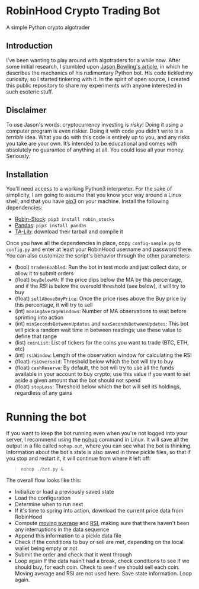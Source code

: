 # RobinHood Crypto Trading Bot
A simple Python crypto algotrader 

## Introduction
I've been wanting to play around with algotraders for a while now. After some initial research, I stumbled upon [Jason Bowling's article](https://medium.com/swlh/a-full-crypto-trading-bot-in-python-aafba122bc4e), in which he describes the mechanics of his rudimentary Python bot. His code tickled my curiosity, so I started tinkering with it. In the spirit of open source, I created this public repository to share my experiments with anyone interested in such esoteric stuff.

## Disclaimer
To use Jason's words: cryptocurrency investing is *risky*! Doing it using a computer program is even riskier. Doing it with code you didn’t write is a _terrible_ idea. What you do with this code is entirely up to you, and any risks you take are your own. It’s intended to be educational and comes with absolutely no guarantee of anything at all. You could lose all your money. Seriously.

## Installation
You'll need access to a working Python3 interpreter. For the sake of simplicity, I am going to assume that you know your way around a Linux shell, and that you have [pip3](https://linuxize.com/post/how-to-install-pip-on-ubuntu-18.04/#installing-pip-for-python-3) on your machine. Install the following dependencies:
* [Robin-Stock](http://www.robin-stocks.com/en/latest/quickstart.html): `pip3 install robin_stocks`
* [Pandas](https://pandas.pydata.org/pandas-docs/stable/index.html): `pip3 install pandas`
* [TA-Lib](https://www.ta-lib.org/): download their tarball and compile it

Once you have all the dependencies in place, copy `config-sample.py` to `config.py` and enter at least your RobinHood username and password there. You can also customize the script's behavior through the other parameters:
* (bool) `tradesEnabled`:  Run the bot in test mode and just collect data, or allow it to submit orders
* (float) `buyBelowMA`: If the price dips below the MA by this percentage, and if the RSI is below the oversold threshold (see below), it will try to buy
* (float) `sellAboveBuyPrice`: Once the price rises above the Buy price by this percentage, it will try to sell
* (int) `movingAverageWindows`: Number of MA observations to wait before sprinting into action
* (int) `minSecondsBetweenUpdates` and `maxSecondsBetweenUpdates`: This bot will pick a random wait time in between readings; use these value to define that range
* (list) `coinList`: List of tickers for the coins you want to trade (BTC, ETH, etc)
* (int) `rsiWindow`: Length of the observation window for calculating the RSI
* (float) `rsiOversold`: Threshold below which the bot will try to buy
* (float) `cashReserve`: By default, the bot will try to use all the funds available in your account to buy crypto; use this value if you want to set aside a given amount that the bot should not spend
* (float) `stopLoss`: Threshold below which the bot will sell its holdings, regardless of any gains

# Running the bot
If you want to keep the bot running even when you're not logged into your server, I recommend using the [nohup](https://linuxize.com/post/linux-nohup-command/) command in Linux. It will save all the output in a file called `nohup.out`, where you can see what the bot is thinking. Information about the bot's state is also saved in three pickle files, so that if you stop and restart it, it will continue from where it left off:

> `nohup ./bot.py &`

The overall flow looks like this:
* Initialize or load a previously saved state
* Load the configuration
* Determine when to run next
* If it's time to spring into action, download the current price data from RobinHood
* Compute [moving average](https://www.investopedia.com/terms/m/movingaverage.asp) and [RSI](https://www.investopedia.com/terms/r/rsi.asp), making sure that there haven't been any interruptions in the data sequence
* Append this information to a pickle data file
* Check if the conditions to buy or sell are met, depending on the local wallet being empty or not
* Submit the order and check that it went through
* Loop again
If the data hasn’t had a break, check conditions to see if we should buy, for each coin.
Check to see if we should sell each coin. Moving average and RSI are not used here.
Save state information. Loop again.

